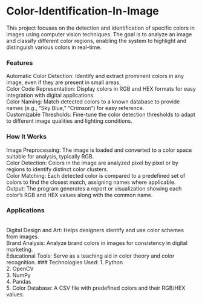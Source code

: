 # Color-Identification-In-Image
This project focuses on the detection and identification of specific colors in images using computer vision techniques. The goal is to analyze an image and classify different color regions, enabling the system to highlight and distinguish various colors in real-time.

### Features
Automatic Color Detection: Identify and extract prominent colors in any image, even if they are present in small areas.
<br>
Color Code Representation: Display colors in RGB and HEX formats for easy integration with digital applications.
<br>
Color Naming: Match detected colors to a known database to provide names (e.g., “Sky Blue,” “Crimson”) for easy reference.
<br>
Customizable Thresholds: Fine-tune the color detection thresholds to adapt to different image qualities and lighting conditions.
<br>
### How It Works
Image Preprocessing: The image is loaded and converted to a color space suitable for analysis, typically RGB.
<br>
Color Detection: Colors in the image are analyzed pixel by pixel or by regions to identify distinct color clusters.
<br>
Color Matching: Each detected color is compared to a predefined set of colors to find the closest match, assigning names where applicable.
<br>
Output: The program generates a report or visualization showing each color’s RGB and HEX values along with the common name.
### Applications
<br>
Digital Design and Art: Helps designers identify and use color schemes from images.
<br>
Brand Analysis: Analyze brand colors in images for consistency in digital marketing.
<br>
Educational Tools: Serve as a teaching aid in color theory and color recognition.
### Technologies Used:
1. Python
<br>
2. OpenCV 
<br>
3. NumPy 
<br>
4. Pandas 
<br>
5. Color Database: A CSV file with predefined colors and their RGB/HEX values.
